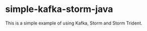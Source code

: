 simple-kafka-storm-java
=======================

This is a simple example of using Kafka, Storm and Storm Trident.
